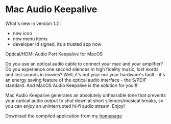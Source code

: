# Mac Audio Keepalive

What's new in version 1.2 :
- new icon
- new menu items
- developer id signed, its a trusted app now

Optical/HDMI Audio Port Keepalive for MacOS

Do you use an optical audio cable to connect your mac and your amplifier? Do you experience one second silences in high fidelity music, lost words and lost sounds in movies? Well, it's not your nor your hardware's fault - it's an energy saving feature of the optical audio interface - the S/PDIF standard. And MacOS Audio Keepalive is the solution for you!!!

Mac Audio Keepalive generates an absolutely unhearable tone that prevents your optical audio output to shut down at short silences/musical breaks, so you can enjoy an uninterrupted hi-fi audio stream. Enjoy!

Download the compiled application from my [homepage](http://milgra.com/macos-audio-keepalive.html)
